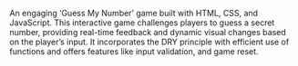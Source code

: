An engaging ‘Guess My Number’ game built with HTML, CSS, and JavaScript. This interactive game challenges players to guess a secret number, providing real-time feedback and dynamic visual changes based on the player’s input. It incorporates the DRY principle with efficient use of functions and offers features like input validation, and game reset.
